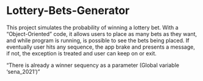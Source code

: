 # Lottery-Bets-Generator

This project simulates the probability of winning a lottery bet. With a “Object-Oriented” code, it allows users to place as many bets as they want, and while program is running, is possible to see the bets being placed. If eventually user hits any sequence, the app brake and presents a message, if not, the exception is treated and user can keep on or exit.

“There is already a winner sequency as a parameter (Global variable ‘sena_2021’)”
